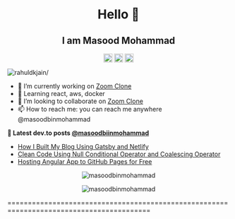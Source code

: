 <h1 align="center">Hello  👋</h1>
<h2 align="center">I am Masood Mohammad</h2>
<p align="center">
<a href=https://dev.to/masoodbinmohammad target="blank"><img align="center" src=https://cdn.jsdelivr.net/npm/simple-icons@3.0.1/icons/dev-dot-to.svg alt="masoodbinmohammad" height="20" width="20" /></a>
<a href=https://twitter.com/masoodbinmohmd target="blank"><img align="center" src=https://cdn.jsdelivr.net/npm/simple-icons@3.0.1/icons/twitter.svg alt="masoodbinmohmd" height="20" width="20" /></a>
<a href=https://linkedin.com/in/masoodbinmohammd target="blank"><img align="center" src=https://cdn.jsdelivr.net/npm/simple-icons@3.0.1/icons/linkedin.svg alt="masoodbinmohammd" height="20" width="20" /></a>
</p>
<p align="left"> <img src=https://komarev.com/ghpvc/?username=masoodbinmohammad alt=rahuldkjain/> </p>

- 🔭 I’m currently working on [Zoom Clone](https://github.com/masoodbinmohammad/zoom-clone)
- 🌱 Learning react, aws, docker
- 👯 I’m looking to collaborate on [Zoom Clone](https://github.com/masoodbinmohammad/zoom-clone)
- 📫 How to reach me: you can reach me anywhere @masoodbinmohammad

**📖 Latest dev.to posts [@masoodbiinmohammad](https://dev.to/masoodbinmohammd)**
- [How I Built My Blog Using Gatsby and Netlify](https://dev.to/masoodbinmohammad/how-i-built-my-blog-using-gatsby-and-netlify-540j)
- [Clean Code Using Null Conditional Operator and Coalescing Operator](https://dev.to/masoodbinmohammad/clean-code-using-null-conditional-operator-and-coalescing-operator-l70)
- [Hosting Angular App to GitHub Pages for Free](https://dev.to/masoodbinmohammad/hosting-angular-app-to-github-pages-for-free-2g3h)


<p align="center"> <img src=https://github-readme-stats.vercel.app/api?username=masoodbinmohammad&count_private=true&hide=stars,issues&show_icons=true&theme=shades-of-purple alt=masoodbinmohammad /> </p>

<p align="center"> <img src=https://github-readme-stats.vercel.app/api/top-langs/?username=masoodbinmohammad&show_icons=true&theme=shades-of-purple&layout=compact alt=masoodbinmohammad /> </p>

=========================================================================================

